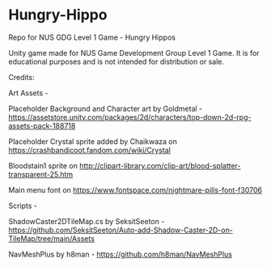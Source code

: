# Hungry-Hippo
Repo for NUS GDG Level 1 Game - Hungry Hippos

Unity game made for NUS Game Development Group Level 1 Game. It is for educational purposes and is not intended for distribution or sale.


Credits: 

Art Assets -

  Placeholder Background and Character art by Goldmetal - https://assetstore.unity.com/packages/2d/characters/top-down-2d-rpg-assets-pack-188718 
  
  Placeholder Crystal sprite added by Chaikwaza on https://crashbandicoot.fandom.com/wiki/Crystal
  
  Bloodstain1 sprite on http://clipart-library.com/clip-art/blood-splatter-transparent-25.htm
  
  Main menu font on https://www.fontspace.com/nightmare-pills-font-f30706

Scripts -

  ShadowCaster2DTileMap.cs by SeksitSeeton - https://github.com/SeksitSeeton/Auto-add-Shadow-Caster-2D-on-TileMap/tree/main/Assets
  
  NavMeshPlus by h8man - https://github.com/h8man/NavMeshPlus
